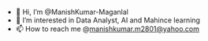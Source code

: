 - 👋 Hi, I’m @ManishKumar-Maganlal
- 👀 I’m interested in Data Analyst, AI and Mahince learning
- 📫 How to reach me @manishkumar.m2801@yahoo.com

<!---
ManishKumarMaganlal/ManishKumarMaganlal is a ✨ special ✨ repository because its `README.md` (this file) appears on your GitHub profile.
You can click the Preview link to take a look at your changes.
--->
